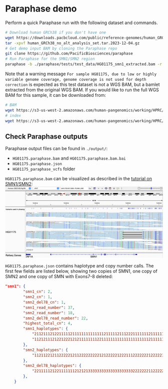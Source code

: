 # Paraphase demo

Perform a quick Paraphase run with the following dataset and commands.

```bash
# Download human GRCh38 if you don't have one
wget https://downloads.pacbcloud.com/public/reference-genomes/human_GRCh38_no_alt_analysis_set.tar.2023-12-04.gz
tar -xpvf human_GRCh38_no_alt_analysis_set.tar.2023-12-04.gz
# Get demo input BAM by cloning the Paraphase repo
git clone https://github.com/PacificBiosciences/paraphase
# Run Paraphase for the SMN1/SMN2 region
paraphase -b ./paraphase/tests/test_data/HG01175_smn1_extracted.bam -r ./human_GRCh38_no_alt_analysis_set/human_GRCh38_no_alt_analysis_set.fasta -o ./output/ -p HG01175 -g smn1
```

Note that a warning message `For sample HG01175, due to low or highly variable genome coverage, genome coverage is not used for depth correction` is expected as this test dataset is not a WGS BAM, but a bamlet extracted from the original WGS BAM. If you would like to run the full WGS BAM for this sample, it can be downloaded from:
```bash
# BAM
wget https://s3-us-west-2.amazonaws.com/human-pangenomics/working/HPRC/HG01175/analysis/aligned_reads/hifi/GRCh38/HG01175_aligned_GRCh38_winnowmap.sorted.bam
# index
wget https://s3-us-west-2.amazonaws.com/human-pangenomics/working/HPRC/HG01175/analysis/aligned_reads/hifi/GRCh38/HG01175_aligned_GRCh38_winnowmap.sorted.bam.bai
```

## Check Paraphase outputs
Paraphase output files can be found in `./output/`:
- `HG01175.paraphase.bam` and `HG01175.paraphase.bam.bai`
- `HG01175.paraphase.json`
- `HG01175_paraphase_vcfs` folder

`HG01175.paraphase.bam` can be visualized as described in the [tutorial on SMN1/SMN2](SMN1_SMN2.md):
![HG01175 IGV](figures/HG01175_smn1.png)

`HG01175.paraphase.json` contains haplotype and copy number calls. The first few fields are listed below, showing two copies of SMN1, one copy of SMN2 and one copy of SMN with Exons7-8 deleted:
```json
"smn1": {
        "smn1_cn": 2,
        "smn2_cn": 1,
        "smn2_del78_cn": 1,
        "smn1_read_number": 37,
        "smn2_read_number": 18,
        "smn2_del78_read_number": 22,
        "highest_total_cn": 4,
        "smn1_haplotypes": {
            "211211121221111121111111111111121111121112221111111211111111211111111111111111": "smn1hap1",
            "112121112122122212121111111122111111111111111111111211111111121111111111111111": "smn1hap2"
        },
        "smn2_haplotypes": {
            "112112212112222212112222222221212222212221112222222122222122212222222222222222": "smn2hap1"
        },
        "smn2_del78_haplotypes": {
            "221111121221111111212121333333333333333333332222222112222222212222222222222222": "smn2del78hap1"
        },
    }
```